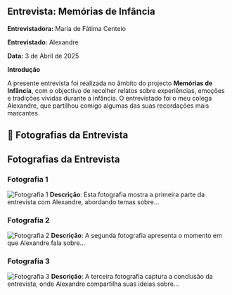 

## Entrevista: Memórias de Infância  

**Entrevistadora:** Maria de Fátima Centeio

**Entrevistado:** Alexandre 

**Data:** 3 de Abril de 2025  

**Introdução**

A presente entrevista foi realizada no âmbito do projecto **Memórias de Infância**, com o objectivo de recolher relatos sobre experiências, emoções e tradições vividas durante a infância. O entrevistado foi o meu colega Alexandre, que partilhou comigo algumas das suas recordações mais marcantes.

## 📸 Fotografias da Entrevista

## Fotografias da Entrevista

### Fotografia 1
![Fotografia 1](https://github.com/fatimacenteio/Entrevista-Alexandre/blob/main/entrevista1.jpeg)
**Descrição**: Esta fotografia mostra a primeira parte da entrevista com Alexandre, abordando temas sobre...

### Fotografia 2
![Fotografia 2](https://github.com/fatimacenteio/Entrevista-Alexandre/blob/main/entrevista2.jpeg)
**Descrição**: A segunda fotografia apresenta o momento em que Alexandre fala sobre...

### Fotografia 3
![Fotografia 3](https://github.com/fatimacenteio/Entrevista-Alexandre/blob/main/entrevista3.jpeg)
**Descrição**: A terceira fotografia captura a conclusão da entrevista, onde Alexandre compartilha suas ideias sobre...



